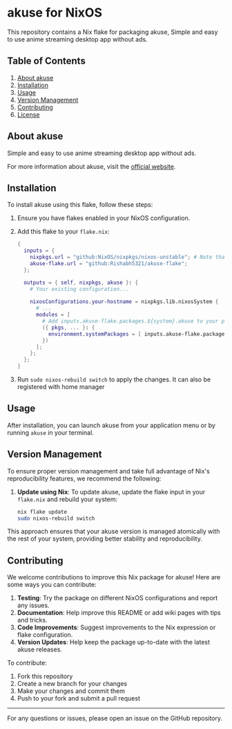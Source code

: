# akuse for NixOS

This repository contains a Nix flake for packaging akuse, Simple and easy to use anime streaming desktop app without ads.

## Table of Contents

1. [About akuse](#about-akuse)
2. [Installation](#installation)
3. [Usage](#usage)
4. [Version Management](#version-management)
5. [Contributing](#contributing)
6. [License](#license)

## About akuse

Simple and easy to use anime streaming desktop app without ads.

For more information about akuse, visit the [official website](https://github.com/akuse-app/akuse/).

## Installation

To install akuse using this flake, follow these steps:

1. Ensure you have flakes enabled in your NixOS configuration.

2. Add this flake to your `flake.nix`:

   ```nix
   {
     inputs = {
       nixpkgs.url = "github:NixOS/nixpkgs/nixos-unstable"; # Note that nixos unstable channel is required
       akuse-flake.url = "github:Rishabh5321/akuse-flake";
     };

     outputs = { self, nixpkgs, akuse }: {
       # Your existing configuration...
       
       nixosConfigurations.your-hostname = nixpkgs.lib.nixosSystem {
         # ...
         modules = [
           # Add inputs.akuse-flake.packages.${system}.akuse to your pkgs file
           ({ pkgs, ... }: {
             environment.systemPackages = [ inputs.akuse-flake.packages.${system}.akuse ];
           })
         ];
       };
     };
   }
   ```

3. Run `sudo nixos-rebuild switch` to apply the changes. It can also be registered with home manager

## Usage

After installation, you can launch akuse from your application menu or by running `akuse` in your terminal.

## Version Management

To ensure proper version management and take full advantage of Nix's reproducibility features, we recommend the following:

1. **Update using Nix**:
   To update akuse, update the flake input in your `flake.nix` and rebuild your system:

   ```sh
   nix flake update
   sudo nixos-rebuild switch
   ```

This approach ensures that your akuse version is managed atomically with the rest of your system, providing better stability and reproducibility.

## Contributing

We welcome contributions to improve this Nix package for akuse! Here are some ways you can contribute:

1. **Testing**: Try the package on different NixOS configurations and report any issues.
2. **Documentation**: Help improve this README or add wiki pages with tips and tricks.
3. **Code Improvements**: Suggest improvements to the Nix expression or flake configuration.
4. **Version Updates**: Help keep the package up-to-date with the latest akuse releases.

To contribute:

1. Fork this repository
2. Create a new branch for your changes
3. Make your changes and commit them
4. Push to your fork and submit a pull request

---

For any questions or issues, please open an issue on the GitHub repository.
